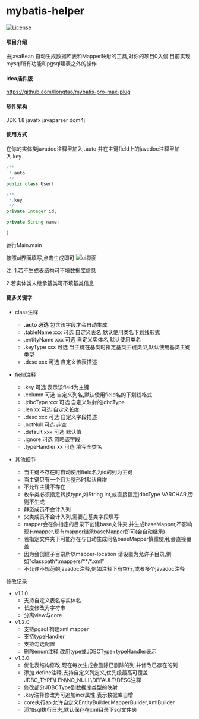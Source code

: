 # mybatis-helper

[![License](https://img.shields.io/badge/license-GPL-blue)](https://github.com/llongtao/mybatis-helper/blob/master/LICENSE)


#### 项目介绍

由javaBean 自动生成数据库表和Mapper映射的工具,对你的项目0入侵
目前实现 mysql所有功能和pgsql建表之外的操作

#### idea插件版
https://github.com/llongtao/mybatis-pro-max-plug

#### 软件架构

JDK 1.8
javafx
javaparser
dom4j


#### 使用方式

在你的实体类javadoc注释里加入 .auto 并在主键field上的javadoc注释里加入.key
```java
/**
 *.auto
 */
public class User{

/**
 *.key
 */
private Integer id;

private String name;

}
```


运行Main.main

按照ui界面填写,点击生成即可
![ui界面](https://gz.bcebos.com/v1/longtao/%E5%BE%AE%E4%BF%A1%E6%88%AA%E5%9B%BE_20200423151122.png)


注:
1.若不生成表结构可不填数据库信息

2.若实体类未继承基类可不填基类信息

#### 更多关键字
- class注释

  - **.auto 必选** 包含该字段才会自动生成
  - .tableName xxx 可选 自定义表名,默认使用类名下划线形式
  - .entityName xxx 可选 自定义实体名,默认使用类名
  - .keyType xxx 可选 当主键在基类时指定基类主键类型,默认使用基类主键类型
  - .desc xxx 可选 自定义该表描述

- field注释
  - .key 可选 表示该field为主键
  - .column 可选 自定义列名,默认使用field名的下划线格式
  - .jdbcType xxx 可选 自定义映射的jdbcType
  - .len xx 可选 自定义长度
  - .desc xxx 可选 自定义字段描述
  - .notNull 可选 非空
  - .default xxx 可选 默认值
  - .ignore 可选 忽略该字段
  - .typeHandler xx 可选 填写全类名

- 其他细节
  - 当主键不存在时自动使用field名为id的列为主键
  - 当主键只有一个且为整形时默认自增
  - 不允许主键不存在
  - 枚举类必须指定转换type,如String int,或直接指定jdbcType VARCHAR,否则不生成
  - 静态成员不会计入列
  - 父类成员不会计入列,需要在基类字段填写
  - mapper会在你指定的目录下创建base文件夹,并生成baseMapper,不影响现有mapper,现有mapper继承baseMapper即可(会自动继承)
  - 若指定文件夹下可能存在与自动生成同名baseMapper慎重使用,会直接覆盖
  - 因为会创建子目录所以mapper-location 请设置为允许子目录,例如"classpath\*:mappers/\*\*/\*.xml"
  - 不允许不规范的javadoc注释,例如注释下有空行,或者多个javadoc注释

修改记录
 - v1.1.0
   - 支持自定义表名与实体名
   - 长度修改为字符串
   - 分离view与core
 - v1.2.0
   - 支持pgsql 构建xml mapper
   - 支持typeHandler
   - 支持勾选配置
   - 删除enum注释,改用type或JDBCType+typeHandler表示
 - v1.3.0
   - 优化表结构修改,现在每次生成会删除已删除的列,并修改已存在的列
   - 添加.define注释,支持自定义列定义,优先级最高可覆盖JDBC_TYPE\LEN\NO_NULL\DEFAULT\DESC注释
   - 修改部分JDBCType到数据库类型的映射
   - .key注释修改为可追加incr属性,表示数据库自增
   - core执行api允许自定义EntityBuilder,MapperBuilder,XmlBuilder
   - 添加sql执行日志,默认保存在xml目录下sql文件夹



